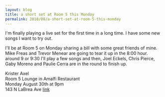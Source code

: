 ```yaml
---
layout: blog
title: a short set at Room 5 this Monday
permalink: 2010/08/a-short-set-at-room-5-this-monday
---
```


<p>I'm finally playing a live set for the first time in a long time. I have some new songs I want to try out.</p>
<p>I'll be at Room 5 on Monday sharing a bill with some great friends of mine. Mike Freas and Trevor Menear are going to tear it up in the 8:00 hour. around 9 or 9:30 I'll play a few songs and then, Joel Eckels, Chris Pierce, Gaby Moreno and Paulie Cerra are in the round to finish up.</p>
<p>Krister Axel<br />
Room 5 Lounge in Amalfi Restaurant<br />
Monday August 30th at 9pm<br />
143 N LaBrea Ave <a href="http://maps.google.com/maps?f=q&amp;source=s_q&amp;hl=en&amp;geocode=&amp;q=143+N+La+Brea+Ave,+Los+Angeles,+CA+90036&amp;sll=34.074954,-118.344197&amp;sspn=0.011731,0.021479&amp;ie=UTF8&amp;hq=&amp;hnear=143+N+La+Brea+Ave,+Los+Angeles,+California+90036&amp;z=16" target="_blank">link</a></p>
